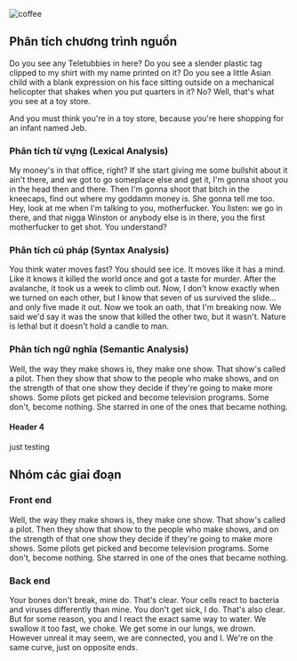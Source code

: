 ![coffee](/photo-1573068012813-e4c7558d8765.jpg "Coffee")

## [](#phan-1) Phân tích chương trình nguồn
Do you see any Teletubbies in here? Do you see a slender plastic tag clipped to my shirt with my name printed on it? Do you see a little Asian child with a blank expression on his face sitting outside on a mechanical helicopter that shakes when you put quarters in it? No? Well, that's what you see at a toy store.

And you must think you're in a toy store, because you're here shopping for an infant named Jeb.

### [](#phan-1-chuong-1) Phân tích từ vựng (Lexical Analysis)
My money's in that office, right? If she start giving me some bullshit about it ain't there, and we got to go someplace else and get it, I'm gonna shoot you in the head then and there. Then I'm gonna shoot that bitch in the kneecaps, find out where my goddamn money is. She gonna tell me too. Hey, look at me when I'm talking to you, motherfucker. You listen: we go in there, and that nigga Winston or anybody else is in there, you the first motherfucker to get shot. You understand?

### [](#phan-1-chuong-2) Phân tích cú pháp (Syntax Analysis)
<!-- start slipsum code -->

You think water moves fast? You should see ice. It moves like it has a mind. Like it knows it killed the world once and got a taste for murder. After the avalanche, it took us a week to climb out. Now, I don't know exactly when we turned on each other, but I know that seven of us survived the slide... and only five made it out. Now we took an oath, that I'm breaking now. We said we'd say it was the snow that killed the other two, but it wasn't. Nature is lethal but it doesn't hold a candle to man.

<!-- end slipsum code -->
### [](#phan-1-chuong-3) Phân tích ngữ nghĩa (Semantic Analysis)
<!-- start slipsum code -->

Well, the way they make shows is, they make one show. That show's called a pilot. Then they show that show to the people who make shows, and on the strength of that one show they decide if they're going to make more shows. Some pilots get picked and become television programs. Some don't, become nothing. She starred in one of the ones that became nothing.

<!-- end slipsum code -->
#### [](#phan-1-chuong-3-1) Header 4

just testing

## [](#phan-2) Nhóm các giai đoạn

### [](#phan-2-chuong-1) Front end
<!-- start slipsum code -->

Well, the way they make shows is, they make one show. That show's called a pilot. Then they show that show to the people who make shows, and on the strength of that one show they decide if they're going to make more shows. Some pilots get picked and become television programs. Some don't, become nothing. She starred in one of the ones that became nothing.

<!-- end slipsum code -->
### [](#phan-2-chuong-2) Back end
<!-- start slipsum code -->

Your bones don't break, mine do. That's clear. Your cells react to bacteria and viruses differently than mine. You don't get sick, I do. That's also clear. But for some reason, you and I react the exact same way to water. We swallow it too fast, we choke. We get some in our lungs, we drown. However unreal it may seem, we are connected, you and I. We're on the same curve, just on opposite ends.

<!-- end slipsum code -->